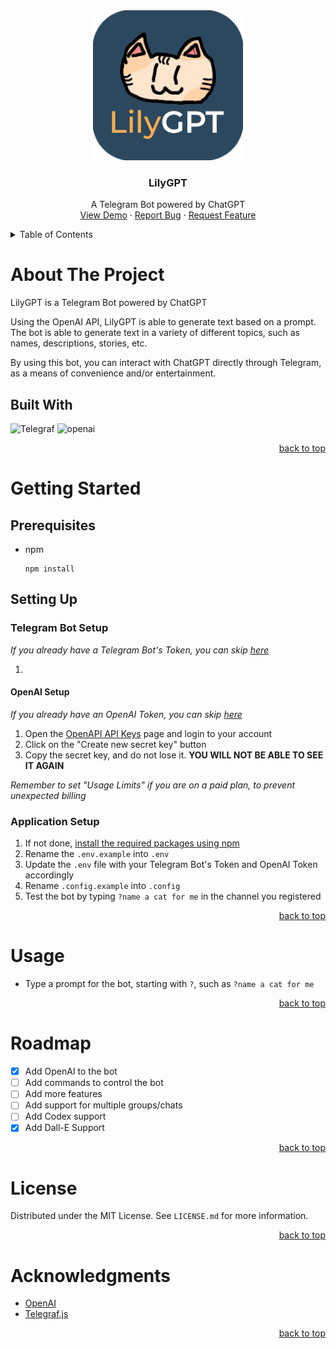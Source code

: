 <div id="lilygpt" align="center">
  <a href="https://github.com/InfernoDragon0/LilyGPT-telegram">
    <img src="./LilyGPT.png" alt="Logo" height="240">
  </a>

  <h3 align="center">LilyGPT</h3>

  <p align="center">
    A Telegram Bot powered by ChatGPT
    <br />
    <a href="https://github.com/InfernoDragon0/LilyGPT-telegram">View Demo</a>
    ·
    <a href="https://github.com/InfernoDragon0/LilyGPT-telegram/issues">Report Bug</a>
    ·
    <a href="https://github.com/InfernoDragon0/LilyGPT-telegram/issues">Request Feature</a>
  </p>
</div>

<!-- TABLE OF CONTENTS -->
<details>
  <summary>Table of Contents</summary>
  <ol>
    <li>
      <a href="#about-the-project">About The Project</a>
      <ul>
        <li><a href="#built-with">Built With</a></li>
      </ul>
    </li>
    <li>
      <a href="#getting-started">Getting Started</a>
      <ul>
        <li><a href="#prerequisites">Prerequisites</a></li>
        <li><a href="#setting-up">Setting Up</a></li>
        <ul>
            <li><a href="#telegram-bot-setup">Telegram Bot Setup</a></li>
            <li><a href="#openai-setup">OpenAI Setup</a></li>
            <li><a href="#application-setup">Application Setup</a></li>
        </ul>
      </ul>
    </li>
    <li><a href="#usage">Usage</a></li>
    <li><a href="#roadmap">Roadmap</a></li>
    <li><a href="#license">License</a></li>
    <li><a href="#acknowledgments">Acknowledgments</a></li>
  </ol>
</details>

# About The Project
LilyGPT is a Telegram Bot powered by ChatGPT

Using the OpenAI API, LilyGPT is able to generate text based on a prompt. The bot is able to generate text in a variety of different topics, such as names, descriptions, stories, etc. 

By using this bot, you can interact with ChatGPT directly through Telegram, as a means of convenience and/or entertainment. 

## Built With
![Telegraf](https://img.shields.io/badge/telegrafjs-5865F2?style=for-the-badge&logo=telegraf&logoColor=FFFFFF)
![openai](https://img.shields.io/badge/openai-000000?style=for-the-badge&logo=openai&logoColor=FFFFFF)

<p align="right"><a href="#lilygpt">back to top</a></p>

# Getting Started
## Prerequisites

* npm
  ```
  npm install
  ```

## Setting Up

### Telegram Bot Setup
_If you already have a Telegram Bot's Token, you can skip <a href="#application-setup">here</a>_

1. 

#### OpenAI Setup
_If you already have an OpenAI Token, you can skip <a href="#application-setup">here</a>_
1. Open the <a href="https://platform.openai.com/account/api-keys">OpenAPI API Keys</a> page and login to your account
2. Click on the "Create new secret key" button
3. Copy the secret key, and do not lose it. <b>YOU WILL NOT BE ABLE TO SEE IT AGAIN</b>

_Remember to set "Usage Limits" if you are on a paid plan, to prevent unexpected billing_


### Application Setup
1. If not done, <a href="#prerequisites">install the required packages using npm</a>
2. Rename the `.env.example` into `.env`
3. Update the `.env` file with your Telegram Bot's Token and OpenAI Token accordingly
4. Rename `.config.example` into `.config`
5. Test the bot by typing `?name a cat for me` in the channel you registered

<p align="right"><a href="#lilygpt">back to top</a></p>

# Usage
- Type a prompt for the bot, starting with `?`, such as ```?name a cat for me```

<p align="right"><a href="#lilygpt">back to top</a></p>

# Roadmap
- [x] Add OpenAI to the bot
- [ ] Add commands to control the bot
- [ ] Add more features
- [ ] Add support for multiple groups/chats
- [ ] Add Codex support
- [x] Add Dall-E Support

<p align="right"><a href="#lilygpt">back to top</a></p>

# License
Distributed under the MIT License. See `LICENSE.md` for more information.

<p align="right"><a href="#lilygpt">back to top</a></p>

# Acknowledgments
* [OpenAI](https://openai.com/)
* [Telegraf.js](https://telegraf.js.org/)

<p align="right"><a href="#lilygpt">back to top</a></p>